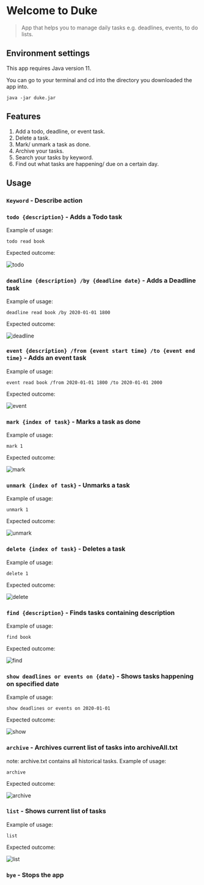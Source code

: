 # Welcome to Duke

>App that helps you to manage daily tasks e.g. deadlines, events, to do lists.

## Environment settings
This app requires Java version 11.

You can go to your terminal and cd into the directory you downloaded the app into.
```
java -jar duke.jar
```
## Features 
1. Add a todo, deadline, or event task.
2. Delete a task.
3. Mark/ unmark a task as done.
4. Archive your tasks.
5. Search your tasks by keyword.
6. Find out what tasks are happening/ due on a certain day.

## Usage

### `Keyword` - Describe action

### `todo {description}` - Adds a Todo task
Example of usage: 

`todo read book`

Expected outcome:

![todo](https://github.com/ZhuLeYao/ip/blob/master/docs/README%20IMAGES/todo.png?raw=true)
### `deadline {description} /by {deadline date}` - Adds a Deadline task
Example of usage:

`deadline read book /by 2020-01-01 1800`

Expected outcome:

![deadline](https://github.com/ZhuLeYao/ip/blob/master/docs/README%20IMAGES/deadline.png?raw=true)

### `event {description} /from {event start time} /to {event end time}` - Adds an event task
Example of usage:

`event read book /from 2020-01-01 1800 /to 2020-01-01 2000`

Expected outcome:

![event](https://github.com/ZhuLeYao/ip/blob/master/docs/README%20IMAGES/event.png?raw=true)

### `mark {index of task}` - Marks a task as done
Example of usage:

`mark 1`

Expected outcome:

![mark](https://github.com/ZhuLeYao/ip/blob/master/docs/README%20IMAGES/mark.png?raw=true)

### `unmark {index of task}` - Unmarks a task
Example of usage:

`unmark 1`

Expected outcome:

![unmark](https://github.com/ZhuLeYao/ip/blob/master/docs/README%20IMAGES/unmark.png?raw=true)

### `delete {index of task}` - Deletes a task
Example of usage:

`delete 1`

Expected outcome:

![delete](https://github.com/ZhuLeYao/ip/blob/master/docs/README%20IMAGES/delete.png?raw=true)

### `find {description}` - Finds tasks containing description
Example of usage:

`find book`

Expected outcome:

![find](https://github.com/ZhuLeYao/ip/blob/master/docs/README%20IMAGES/find.png?raw=true)

### `show deadlines or events on {date}` - Shows tasks happening on specified date
Example of usage:

`show deadlines or events on 2020-01-01`

Expected outcome:

![show](https://github.com/ZhuLeYao/ip/blob/master/docs/README%20IMAGES/showdeadlinesoreventson.png?raw=true)

### `archive` - Archives current list of tasks into archiveAll.txt
note: archive.txt contains all historical tasks.
Example of usage:

`archive`

Expected outcome:

![archive](https://github.com/ZhuLeYao/ip/blob/master/docs/README%20IMAGES/archive.png?raw=true)

### `list` - Shows current list of tasks
Example of usage:

`list`

Expected outcome:

![list](https://github.com/ZhuLeYao/ip/blob/master/docs/README%20IMAGES/list.png?raw=true)

### `bye` - Stops the app



